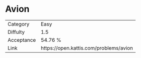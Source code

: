 # Avion

<table>
    <tr>
        <td>Category</td>
        <td>Easy</td>
    </tr>
    <tr>
        <td>Diffulty</td>
        <td>1.5</td>
    </tr>
    <tr>
        <td>Acceptance</td>
        <td>54.76 %</td>
    </tr>
    <tr>
        <td>Link</td>
        <td>https://open.kattis.com/problems/avion</td>
    </tr>
</table>
